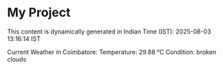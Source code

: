 # My Project

This content is dynamically generated in Indian Time (IST): 2025-08-03 13:16:14 IST


Current Weather in Coimbatore:
Temperature: 29.88 °C
Condition: broken clouds
